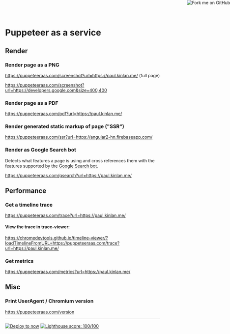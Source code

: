 <a href="https://github.com/PaulKinlan/puppeteeraas.com"><img style="position: absolute; top: 0; right: 0; border: 0;" src="https://s3.amazonaws.com/github/ribbons/forkme_right_darkblue_121621.png" alt="Fork me on GitHub"></a>

Puppeteer as a service
======================

## Render

### Render page as a PNG
https://puppeteeraas.com/screenshot?url=https://paul.kinlan.me/ (full page)

https://puppeteeraas.com/screenshot?url=https://developers.google.com&size=400,400

### Render page as a PDF
https://puppeteeraas.com/pdf?url=https://paul.kinlan.me/

### Render generated static markup of page ("SSR")
https://puppeteeraas.com/ssr?url=https://angular2-hn.firebaseapp.com/

### Render as Google Search bot

Detects what features a page is using and cross references them with the features
supported by the [Google Search bot](https://developers.google.com/search/docs/guides/rendering).

https://puppeteeraas.com/gsearch?url=https://paul.kinlan.me/

## Performance

### Get a timeline trace

https://puppeteeraas.com/trace?url=https://paul.kinlan.me/

#### View the trace in trace-viewer:

https://chromedevtools.github.io/timeline-viewer/?loadTimelineFromURL=https://puppeteeraas.com/trace?url=https://paul.kinlan.me/

### Get metrics
https://puppeteeraas.com/metrics?url=https://paul.kinlan.me/

## Misc

### Print UserAgent / Chromium version
https://puppeteeraas.com/version

----
[![Deploy to now](https://deploy.now.sh/static/button.svg)](https://deploy.now.sh/?repo=https://github.com/PaulKinlan/puppeteeraas.com) [![Lighthouse score: 100/100](https://lighthouse-badge.appspot.com/?score=100&category=Perf)](https://github.com/ebidel/lighthouse-badge)

